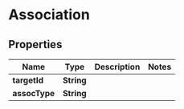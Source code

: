 
# Association

## Properties
Name | Type | Description | Notes
------------ | ------------- | ------------- | -------------
**targetId** | **String** |  | 
**assocType** | **String** |  | 




